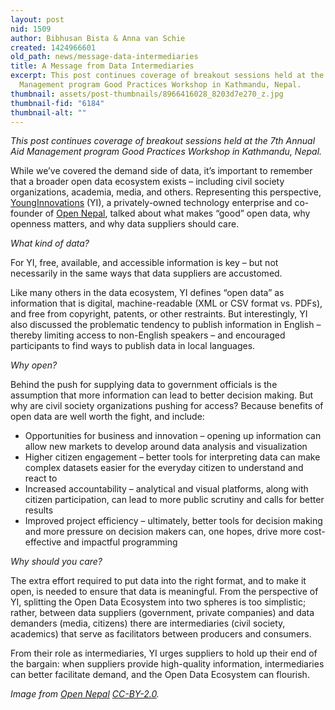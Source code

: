 ```yaml
---
layout: post
nid: 1509
author: Bibhusan Bista & Anna van Schie
created: 1424966601
old_path: news/message-data-intermediaries
title: A Message from Data Intermediaries
excerpt: This post continues coverage of breakout sessions held at the 7th Annual Aid
  Management program Good Practices Workshop in Kathmandu, Nepal.
thumbnail: assets/post-thumbnails/8966416028_8203d7e270_z.jpg
thumbnail-fid: "6184"
thumbnail-alt: ""
---
```


*This post continues coverage of breakout sessions held at the 7th Annual Aid Management program Good Practices Workshop in Kathmandu, Nepal.*

While we’ve covered the demand side of data, it’s important to remember that a broader open data ecosystem exists – including civil society organizations, academia, media, and others. Representing this perspective, [YoungInnovations](http://younginnovations.com.np/) (YI), a privately-owned technology enterprise and co-founder of [Open Nepal](http://opennepal.net/), talked about what makes “good” open data, why openness matters, and why data suppliers should care.

*What kind of data?*

For YI, free, available, and accessible information is key – but not necessarily in the same ways that data suppliers are accustomed.

Like many others in the data ecosystem, YI defines “open data” as information that is digital, machine-readable (XML or CSV format vs. PDFs), and free from copyright, patents, or other restraints. But interestingly, YI also discussed the problematic tendency to publish information in English – thereby limiting access to non-English speakers – and encouraged participants to find ways to publish data in local languages.

*Why open?*

Behind the push for supplying data to government officials is the assumption that more information can lead to better decision making. But why are civil society organizations pushing for access? Because benefits of open data are well worth the fight, and include:

- Opportunities for business and innovation – opening up information can allow new markets to develop around data analysis and visualization
- Higher citizen engagement – better tools for interpreting data can make complex datasets easier for the everyday citizen to understand and react to
- Increased accountability – analytical and visual platforms, along with citizen participation, can lead to more public scrutiny and calls for better results
- Improved project efficiency – ultimately, better tools for decision making and more pressure on decision makers can, one hopes, drive more cost-effective and impactful programming

*Why should you care?*

The extra effort required to put data into the right format, and to make it open, is needed to ensure that data is meaningful. From the perspective of YI, splitting the Open Data Ecosystem into two spheres is too simplistic; rather, between data suppliers (government, private companies) and data demanders (media, citizens) there are intermediaries (civil society, academics) that serve as facilitators between producers and consumers.

From their role as intermediaries, YI urges suppliers to hold up their end of the bargain: when suppliers provide high-quality information, intermediaries can better facilitate demand, and the Open Data Ecosystem can flourish.


*Image from [Open Nepal](https://www.flickr.com/photos/opennepal/8966416028/) [CC-BY-2.0](https://creativecommons.org/licenses/by/2.0/).*
